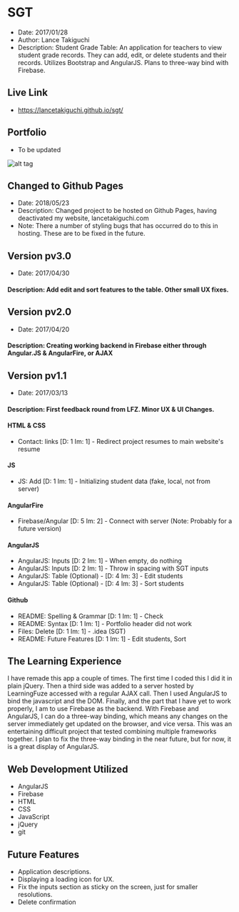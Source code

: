 # SGT
* Date: 2017/01/28
* Author: Lance Takiguchi
* Description: Student Grade Table: An application for teachers to view student grade records. They can add, edit, or delete students and their records. Utilizes Bootstrap and AngularJS. Plans to three-way bind with Firebase.

## Live Link
* https://lancetakiguchi.github.io/sgt/

## Portfolio
* To be updated

![alt tag](http://lancetakiguchi.com/assets/images/apps/sgt_app.png?raw=true "SGT pv1.0 | Lance Takiguchi App")

## Changed to Github Pages
* Date: 2018/05/23
* Description: Changed project to be hosted on Github Pages, having deactivated my website, lancetakiguchi.com
* Note: There a number of styling bugs that has occurred do to this in hosting. These are to be fixed in the future.

## Version pv3.0
* Date: 2017/04/30

#### Description: Add edit and sort features to the table. Other small UX fixes.


## Version pv2.0
* Date: 2017/04/20

#### Description: Creating working backend in Firebase either through Angular.JS & AngularFire, or AJAX

## Version pv1.1
* Date: 2017/03/13

#### Description: First feedback round from LFZ. Minor UX & UI Changes. 

#### HTML & CSS
* Contact: links [D: 1 Im: 1] - Redirect project resumes to main website's resume

#### JS
* JS: Add [D: 1 Im: 1] - Initializing student data (fake, local, not from server)

#### AngularFire
* Firebase/Angular [D: 5 Im: 2] - Connect with server (Note: Probably for a future version)

#### AngularJS
* AngularJS: Inputs [D: 2 Im: 1] - When empty, do nothing
* AngularJS: Inputs [D: 2 Im: 1] - Throw in spacing with SGT inputs
* AngularJS: Table (Optional) - [D: 4 Im: 3] - Edit students
* AngularJS: Table (Optional) - [D: 4 Im: 3] - Sort students


#### Github
* README: Spelling & Grammar [D: 1 Im: 1] - Check
* README: Syntax [D: 1 Im: 1] - Portfolio header did not work
* Files: Delete [D: 1 Im: 1] - .idea (SGT)
* README: Future Features [D: 1 Im: 1] - Edit students, Sort


## The Learning Experience
I have remade this app a couple of times. The first time I coded
this I did it in plain jQuery. Then a third side was added to a 
server hosted by LearningFuze accessed with a regular AJAX call.
Then I used AngularJS to bind the javascript and the DOM. Finally,
and the part that I have yet to work properly, I am to use Firebase
as the backend. With Firebase and AngularJS, I can do a three-way
binding, which means any changes on the server immediately get
updated on the browser, and vice versa. This was an entertaining
difficult project that tested combining multiple frameworks together.
I plan to fix the three-way binding in the near future, but for now,
it is a great display of AngularJS.

## Web Development Utilized 
* AngularJS 
* Firebase
* HTML
* CSS
* JavaScript
* jQuery
* git

## Future Features
* Application descriptions.
* Displaying a loading icon for UX.
* Fix the inputs section as sticky on the screen, just for smaller resolutions.
* Delete confirmation